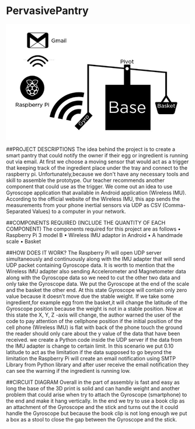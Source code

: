 # PervasivePantry


![System Sketch](1495845364737.JPEG)

##PROJECT DESCRIPTIONS
The  idea  behind  the  project  is  to  create a smart  pantry  that  could notify the  owner  if  their  egg  or 
ingredient  is  running  out  via  email.  At  first  we  choose  a  moving  sensor  that  would  act  as  a  trigger  that 
keeping  track  of  the  ingredient  place  under  the  tray  and  connect  to  the  raspberry  pi. Unfortunately,because we don't have any necessary tools and skill to assemble the prototype. Our  teacher recommends another  component  that  could  use  as  the  trigger.  We  come  out  an  idea  to  use Gyroscope  application  that  available  in  Android  application  (Wireless  IMU). According  to  the  official website of the Wireless IMU, this app sends the measurements from your phone inertial sensors via UDP 
as CSV (Comma-Separated Values) to a computer in your network.

##COMPONENTS REQUIRED (INCLUDE THE QUANTITY OF EACH COMPONENT)
The components required for this project are as follows
• Raspberry Pi 3 model B
• Wireless IMU adaptor in Android
• A handmade scale 
• Basket 

##HOW DOES IT WORK?
The Raspberry Pi will open UDP server simultaneously and continuously along with the IMU adapter that will  send  UDP  packet  containing  Gyroscope  data.  It  is  worth  to  mention  that  the  Wireless  IMU  adapter also sending Accelerometer and Magnetometer data along with the Gyroscope data so we need to cut the other  two  data  and  only  take  the  Gyroscope  data.  We  put  the  Gyroscope  at  the  end  of  the  scale  and  the basket the other end. At this state Gyroscope will contain only zero value because it doesn’t move due the stable weight. If we take some ingredient,for example egg from the basket,it will 
change the latitude of the Gyroscope position because the weight is not in a stable position. Now at this state the X, Y, Z
-axis will change, the author warned the user of the code to pay attention of the cellphone position if the initial position  of  the  cell  phone  (Wireless  IMU)  is  flat  with  back  of  the  phone  touch  the  ground  the  reader should only care about the y value of the data that have been received. we create a Python code inside the UDP  server  if  the  data  from  the  IMU  adapter  is  change  to  certain limit.  In  this  scenario  we  put  0.10 latitude  to  act  as  the  limitation  if  the  data  supposed  to  go  beyond  the  limitation  the  Raspberry  Pi  will create  an  email  notification  using  SMTP  Library  from  Python library  and  after  user  receive  the  email notification they can see the warning if the ingredient is running low.

##CIRCUIT DIAGRAM
Overall in the part of assembly is fast and easy as long the base of the 3D print is solid and can handle weight  and  another  problem  that  could  arise  when  try  to  attach  the  Gyroscope  (smartphone)  to  the  end and make it hang vertically. In the end we try to use a book clip as an attachment of the Gyroscope and the stick and turns out the it could handle the Gyroscope but because the book clip is not long enough we put a box as a stool to close the gap between the Gyroscope and the stick.


